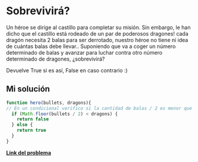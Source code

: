 # Sobrevivirá?

Un héroe se dirige al castillo para completar su misión. Sin embargo, le han dicho que el castillo está rodeado de un par de poderosos dragones! cada dragón necesita 2 balas para ser derrotado, nuestro héroe no tiene ni idea de cuántas balas debe llevar.. Suponiendo que va a coger un número determinado de balas y avanzar para luchar contra otro número determinado de dragones, ¿sobrevivirá?

Devuelve True si es así, False en caso contrario :)

## Mi solución

```js
function hero(bullets, dragons){
// En un condicional verifico si la cantidad de balas / 2 es menor que la cant. de dragones entonces el héroe morirá, de lo contrario sobrevivirá.
  if (Math.floor(bullets / 2) < dragons) {
    return false
  } else {
    return true
  }
}
```

[**Link del problema**](https://www.codewars.com/kata/59ca8246d751df55cc00014c/train/javascript)
